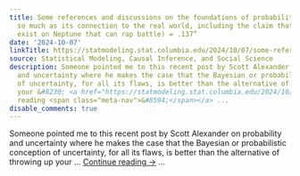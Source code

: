 ```yaml
---
title: Some references and discussions on the foundations of probability—not the math
  so much as its connection to the real world, including the claim that “Pr(aliens
  exist on Neptune that can rap battle) = .137”
date: '2024-10-07'
linkTitle: https://statmodeling.stat.columbia.edu/2024/10/07/some-references-and-discussions-on-the-foundations-of-probability-not-the-math-so-much-as-its-connection-to-the-real-world-including-the-claim-that-praliens-exist-on-neptune-that-can-rap-battle/
source: Statistical Modeling, Causal Inference, and Social Science
description: Someone pointed me to this recent post by Scott Alexander on probability
  and uncertainty where he makes the case that the Bayesian or probabilistic conception
  of uncertainty, for all its flaws, is better than the alternative of throwing up
  your &#8230; <a href="https://statmodeling.stat.columbia.edu/2024/10/07/some-references-and-discussions-on-the-foundations-of-probability-not-the-math-so-much-as-its-connection-to-the-real-world-including-the-claim-that-praliens-exist-on-neptune-that-can-rap-battle/">Continue
  reading <span class="meta-nav">&#8594;</span></a> ...
disable_comments: true
---
```

Someone pointed me to this recent post by Scott Alexander on probability and uncertainty where he makes the case that the Bayesian or probabilistic conception of uncertainty, for all its flaws, is better than the alternative of throwing up your &#8230; <a href="https://statmodeling.stat.columbia.edu/2024/10/07/some-references-and-discussions-on-the-foundations-of-probability-not-the-math-so-much-as-its-connection-to-the-real-world-including-the-claim-that-praliens-exist-on-neptune-that-can-rap-battle/">Continue reading <span class="meta-nav">&#8594;</span></a> ...